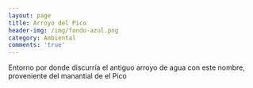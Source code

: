 ```yaml
---
layout: page
title: Arroyo del Pico
header-img: /img/fondo-azul.png
category: Ambiental
comments: 'true'
---
```



Entorno por donde discurría el antiguo arroyo de agua con este nombre, proveniente del manantial de el Pico
